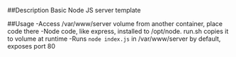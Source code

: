 ##Description
Basic Node JS server template

##Usage
-Access /var/www/server volume from another container, place code there
-Node code, like express, installed to /opt/node. run.sh copies it to volume at runtime
-Runs `node index.js` in /var/www/server by default, exposes port 80

